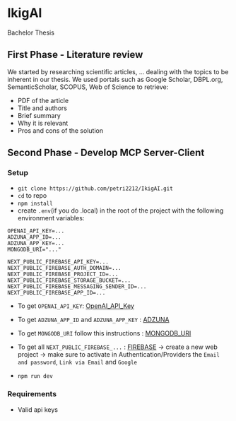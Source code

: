 # IkigAI
Bachelor Thesis

## First Phase - Literature review 

We started by researching scientific articles, ... dealing with the topics to be inherent in our thesis.
We used portals such as Google Scholar, DBPL.org, SemanticScholar, SCOPUS, Web of Science to retrieve:
- PDF of the article
- Title and authors
- Brief summary
- Why it is relevant
- Pros and cons of the solution

## Second Phase - Develop MCP Server-Client

### Setup

- `git clone https://github.com/petri2212/IkigAI.git`
- `cd` to repo
- `npm install`
- create `.env`(if you do .local) in the root of the project with the following environment variables:
```
OPENAI_API_KEY=...
ADZUNA_APP_ID=...
ADZUNA_APP_KEY=...
MONGODB_URI="..."

NEXT_PUBLIC_FIREBASE_API_KEY=...
NEXT_PUBLIC_FIREBASE_AUTH_DOMAIN=...
NEXT_PUBLIC_FIREBASE_PROJECT_ID=...
NEXT_PUBLIC_FIREBASE_STORAGE_BUCKET=...
NEXT_PUBLIC_FIREBASE_MESSAGING_SENDER_ID=...
NEXT_PUBLIC_FIREBASE_APP_ID=...
```
- To get `OPENAI_API_KEY`: [OpenAI_API_Key](https://platform.openai.com/api-keys)
- To get `ADZUNA_APP_ID` and `ADZUNA_APP_KEY` : [ADZUNA](https://developer.adzuna.com/)
- To get `MONGODB_URI` follow this instructions : [MONGODB_URI](https://www.mongodb.com/docs/manual/reference/connection-string/)
- To get all `NEXT_PUBLIC_FIREBASE_...` : [FIREBASE](https://firebase.google.com/) -> create a new web project -> make sure to activate in Authentication/Providers the `Email and password`, `Link via Email` and `Google`

- `npm run dev`

### Requirements

- Valid api keys

